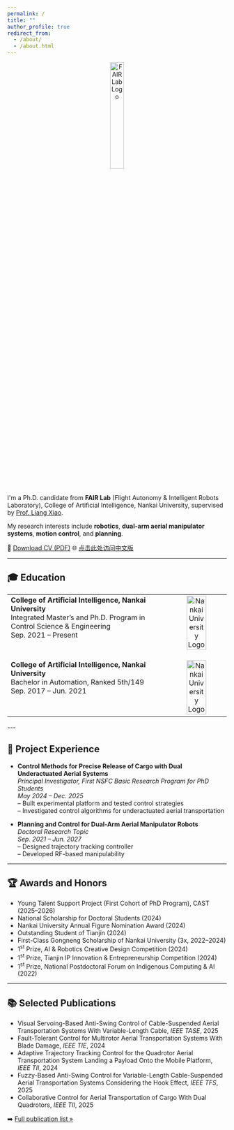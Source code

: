 ```yaml
---
permalink: /
title: ""
author_profile: true
redirect_from: 
  - /about/
  - /about.html
---
```


<p align="center">
  <img src="/images/FAIR-logo.png" alt="FAIR Lab Logo" width="25%">
</p>

I'm a Ph.D. candidate from **FAIR Lab** (Flight Autonomy & Intelligent Robots Laboratory), College of Artificial Intelligence, Nankai University, supervised by [Prof. Liang Xiao](https://ai.nankai.edu.cn/info/1034/4844.htm).

My research interests include **robotics**, **dual-arm aerial manipulator systems**, **motion control**, and **planning**.

📄 [Download CV (PDF)](/CV/HaiYu-CV.pdf)   🌐 [点击此处访问中文版](/chinese)

---

## 🎓 Education

<table style="border-collapse: collapse; border: none;">
  <tr>
    <td style="vertical-align:top; width: 70%; font-size: 16px; border: none;"> <!-- 增加字体大小 -->
      <strong>College of Artificial Intelligence, Nankai University</strong><br>
      Integrated Master’s and Ph.D. Program in Control Science & Engineering<br>
      Sep. 2021 – Present
    </td>
    <td style="padding-left: 20px; width: 30%; text-align: center; border: none;"> <!-- 图标居中 -->
      <img src="/images/nankai-logo.png" alt="Nankai University Logo" width="60%">
    </td>
  </tr>
  <tr>
    <td style="vertical-align:top; padding-top: 20px; width: 70%; font-size: 16px; border: none;"> <!-- 增加字体大小 -->
      <strong>College of Artificial Intelligence, Nankai University</strong><br>
      Bachelor in Automation, Ranked 5th/149<br>
      Sep. 2017 – Jun. 2021
    </td>
    <td style="padding-left: 20px; padding-top: 20px; width: 30%; text-align: center; border: none;"> <!-- 图标居中 -->
      <img src="/images/nankai-logo.png" alt="Nankai University Logo" width="60%">
  </tr>
</table>
---

## 🔬 Project Experience

- **Control Methods for Precise Release of Cargo with Dual Underactuated Aerial Systems**  
  *Principal Investigator, First NSFC Basic Research Program for PhD Students*  
  *May 2024 – Dec. 2025*  
  – Built experimental platform and tested control strategies  
  – Investigated control algorithms for underactuated aerial transportation

- **Planning and Control for Dual-Arm Aerial Manipulator Robots**  
  *Doctoral Research Topic*  
  *Sep. 2021 – Jun. 2027*  
  – Designed trajectory tracking controller  
  – Developed RF-based manipulability

---

## 🏆 Awards and Honors

- Young Talent Support Project (First Cohort of PhD Program), CAST (2025–2026)  
- National Scholarship for Doctoral Students (2024)  
- Nankai University Annual Figure Nomination Award (2024)  
- Outstanding Student of Tianjin (2024)  
- First-Class Gongneng Scholarship of Nankai University (3x, 2022–2024)  
- 1<sup>st</sup> Prize, AI & Robotics Creative Design Competition (2024)  
- 1<sup>st</sup> Prize, Tianjin IP Innovation & Entrepreneurship Competition (2024)  
- 1<sup>st</sup> Prize, National Postdoctoral Forum on Indigenous Computing & AI (2022)

---

## 📚 Selected Publications

- Visual Servoing-Based Anti-Swing Control of Cable-Suspended Aerial Transportation Systems With Variable-Length Cable, *IEEE TASE*, 2025  
- Fault-Tolerant Control for Multirotor Aerial Transportation Systems With Blade Damage, *IEEE TIE*, 2024  
- Adaptive Trajectory Tracking Control for the Quadrotor Aerial Transportation System Landing a Payload Onto the Mobile Platform, *IEEE TII*, 2024  
- Fuzzy-Based Anti-Swing Control for Variable-Length Cable-Suspended Aerial Transportation Systems Considering the Hook Effect, *IEEE TFS*, 2025  
- Collaborative Control for Aerial Transportation of Cargo With Dual Quadrotors, *IEEE TII*, 2025  

➡️ [Full publication list »](/publications)
